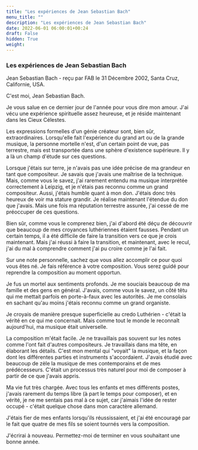 ```yaml
---
title: "Les expériences de Jean Sebastian Bach"
menu_title: ""
description: "Les expériences de Jean Sebastian Bach"
date: 2022-06-01 06:00:01+00:24
draft: False
hidden: True
weight:
---
```

### Les expériences de Jean Sebastian Bach

Jean Sebastian Bach - reçu par FAB le 31 Décembre 2002, Santa Cruz, Californie, USA.

C'est moi, Jean Sebastian Bach.

Je vous salue en ce dernier jour de l'année pour vous dire mon amour. J'ai vécu une expérience spirituelle assez heureuse, et je réside maintenant dans les Cieux Célestes.

Les expressions formelles d'un génie créateur sont, bien sûr, extraordinaires. Lorsqu'elle fait l'expérience du grand art ou de la grande musique, la personne mortelle n'est, d'un certain point de vue, pas terrestre, mais est transportée dans une sphère d'existence supérieure. Il y a là un champ d'étude sur ces questions.

Lorsque j'étais sur terre, je n'avais pas une idée précise de ma grandeur en tant que compositeur. Je savais que j'avais une maîtrise de la technique. Mais, comme vous le savez, j'ai rarement entendu ma musique interprétée correctement à Leipzig, et je n'étais pas reconnu comme un grand compositeur. Aussi, j'étais humble quant à mon don. J'étais donc très heureux de voir ma stature grandir. Je réalise maintenant l'étendue du don que j'avais. Mais une fois ma réputation terrestre assurée, j'ai cessé de me préoccuper de ces questions.

Bien sûr, comme vous le comprenez bien, j'ai d'abord été déçu de découvrir que beaucoup de mes croyances luthériennes étaient fausses. Pendant un certain temps, il a été difficile de faire la transition vers ce que je crois maintenant. Mais j'ai réussi à faire la transition, et maintenant, avec le recul, j'ai du mal à comprendre comment j'ai pu croire comme je l'ai fait.

Sur une note personnelle, sachez que vous allez accomplir ce pour quoi vous êtes né. Je fais référence à votre composition. Vous serez guidé pour reprendre la composition au moment opportun.

Je fus un mortel aux sentiments profonds. Je me souciais beaucoup de ma famille et des gens en général. J'avais, comme vous le savez, un côté têtu qui me mettait parfois en porte-à-faux avec les autorités. Je me consolais en sachant qu'au moins j'étais reconnu comme un grand organiste.

Je croyais de manière presque superficielle au credo Luthérien - c'était la vérité en ce qui me concernait. Mais comme tout le monde le reconnaît aujourd'hui, ma musique était universelle.

La composition m'était facile. Je ne travaillais pas souvent sur les notes comme l'ont fait d'autres compositeurs. Je travaillais dans ma tête, en élaborant les détails. C'est mon mental qui "voyait" la musique, et la façon dont les différentes parties et instruments s'accordaient. J'avais étudié avec beaucoup de zèle la musique de mes contemporains et de mes prédécesseurs. C'était un processus très naturel pour moi de composer à partir de ce que j'avais appris.

Ma vie fut très chargée. Avec tous les enfants et mes différents postes, j'avais rarement du temps libre (à part le temps pour composer), et en vérité, je ne me sentais pas mal à ce sujet, car j'aimais l'idée de rester occupé - c'était quelque chose dans mon caractère allemand.

J'étais fier de mes enfants lorsqu'ils réussissaient, et j'ai été encouragé par le fait que quatre de mes fils se soient tournés vers la composition.

J'écrirai à nouveau. Permettez-moi de terminer en vous souhaitant une bonne année.
